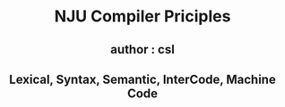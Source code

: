 #  <p align="center">NJU Compiler Priciples</p>
##  <p align="center">author : csl</p>
## <p align="center">Lexical, Syntax, Semantic, InterCode, Machine Code</p>
